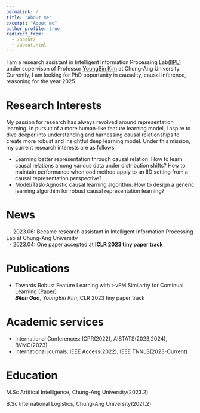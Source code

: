 ```yaml
---
permalink: /
title: "About me"
excerpt: "About me"
author_profile: true
redirect_from: 
  - /about/
  - /about.html
---
```




I am a research assistant in Intelligent Information Processing Lab[(IIPL)](https://sites.google.com/view/iiplcau/home) under supervison of Professor [YoungBin Kim](https://scholar.google.com/citations?user=If6P518AAAAJ&hl=ko) at Chung-Ang University. Currently, I am looking for PhD opportunity in causality, causal inference, reasoning for the year 2025.


Research Interests
======
My passion for research has always revolved around representation learning. In pursuit of a more human-like feature learning model, I aspire to dive deeper into understanding and harnessing causal relationships to create more robust and insightful deep learning model. Under this mission, my current research interests are as follows:

- Learning better representation through causal relation: How to learn causal relations among various data under distribution shifts? How to maintain performance when ood method apply to an IID setting from a causal representation perspective?
- Model/Task-Agnostic causal learning algorithm: How to design a generic learning algorthim for robust causal representation learning? 


News
======
&nbsp; - 2023.06: Became research assistant in Intelligent Information Processing Lab at Chung-Ang University<br>
&nbsp; - 2023.04: One paper accepted at **ICLR 2023 tiny paper track**

Publications
======
- Towards Robust Feature Learning with t-vFM Similarity for Continual Learning [[Paper](http://arxiv.org/abs/2306.02335)]<br>
***Bilan Gao***, *YoungBin Kim*,ICLR 2023 tiny paper track


Academic services
======
- International Conferences: ICPR(2022), AISTATS(2023,2024), BVMC(2023)
- International journals: IEEE Access(2022), IEEE TNNLS(2023-Current)

Education
=======
M.Sc Artifical Intelligence, Chung-Ang University(2023.2)

B.Sc International Logistics, Chung-Ang University(2021.2)

